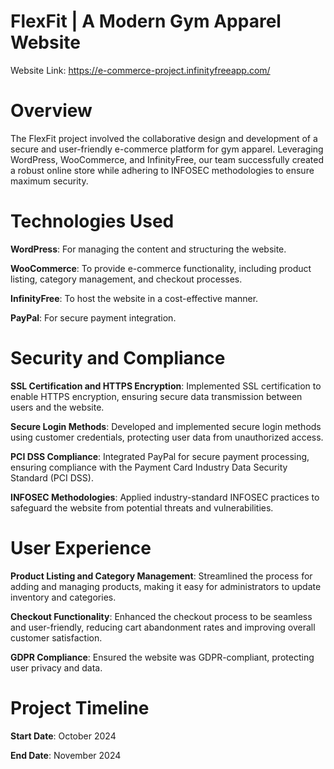 # FlexFit | A Modern Gym Apparel Website

Website Link: https://e-commerce-project.infinityfreeapp.com/

# Overview
The FlexFit project involved the collaborative design and development of a secure and user-friendly e-commerce platform for gym apparel. Leveraging WordPress, WooCommerce, and InfinityFree, our team successfully created a robust online store while adhering to INFOSEC methodologies to ensure maximum security.

# Technologies Used
**WordPress**: For managing the content and structuring the website.

**WooCommerce**: To provide e-commerce functionality, including product listing, category management, and checkout processes.

**InfinityFree**: To host the website in a cost-effective manner.

**PayPal**: For secure payment integration.

# Security and Compliance
**SSL Certification and HTTPS Encryption**: Implemented SSL certification to enable HTTPS encryption, ensuring secure data transmission between users and the website.

**Secure Login Methods**: Developed and implemented secure login methods using customer credentials, protecting user data from unauthorized access.

**PCI DSS Compliance**: Integrated PayPal for secure payment processing, ensuring compliance with the Payment Card Industry Data Security Standard (PCI DSS).

**INFOSEC Methodologies**: Applied industry-standard INFOSEC practices to safeguard the website from potential threats and vulnerabilities.

# User Experience
**Product Listing and Category Management**: Streamlined the process for adding and managing products, making it easy for administrators to update inventory and categories.

**Checkout Functionality**: Enhanced the checkout process to be seamless and user-friendly, reducing cart abandonment rates and improving overall customer satisfaction.

**GDPR Compliance**: Ensured the website was GDPR-compliant, protecting user privacy and data.

# Project Timeline
**Start Date**: October 2024

**End Date**: November 2024
